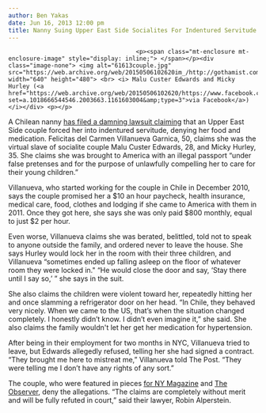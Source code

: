 ```yaml
---
author: Ben Yakas
date: Jun 16, 2013 12:00 pm
title: Nanny Suing Upper East Side Socialites For Indentured Servitude
---
```


	
										<p><span class="mt-enclosure mt-enclosure-image" style="display: inline;"> </span></p><div class="image-none"> <img alt="61613couple.jpg" src="https://web.archive.org/web/20150506102620im_/http://gothamist.com/attachments/byakas/61613couple.jpg" width="640" height="480"> <br> <i> Malu Custer Edwards and Micky Hurley (<a href="https://web.archive.org/web/20150506102620/https://www.facebook.com/media/set/?set=a.1018666544546.2003663.1161603004&amp;type=3">via Facebook</a>)</i></div> <p></p>

<p>A Chilean nanny <a href="https://web.archive.org/web/20150506102620/http://www.nypost.com/p/news/local/manhattan/socialite_couple_made_me_slave_zP21fJiL1drybmo4cfHqRK">has filed a damning lawsuit claiming</a> that an Upper East Side couple forced her into indentured servitude, denying her food and medication. Felicitas del Carmen Villanueva Garnica, 50, claims she was the virtual slave of socialite couple Malu Custer Edwards, 28, and Micky Hurley, 35. She claims she was brought to America with an illegal passport &#x201C;under false pretenses and for the purpose of unlawfully compelling her to care for their young children.&#x201D;</p>

<p>Villanueva, who started working for the couple in Chile in December 2010, says the couple promised her a $10 an hour paycheck, health insurance, medical care, food, clothes and lodging if she came to America with them in 2011. Once they got here, she says she was only paid $800 monthly, equal to just $2 per hour.</p>

<p>Even worse, Villanueva claims she was berated, belittled, told not to speak to anyone outside the family, and ordered never to leave the house. She says Hurley would lock her in the room with their three children, and Villanueva &#x201C;sometimes ended up falling asleep on the floor of whatever room they were locked in.&quot; &#x201C;He would close the door and say, &#x2018;Stay there until I say so,&#x2019; &#x201D; she says in the suit.</p>

<p>She also claims the children were violent toward her, repeatedly hitting her and once slamming a refrigerator door on her head. &#x201C;In Chile, they behaved very nicely. When we came to the US, that&#x2019;s when the situation changed completely. I honestly didn&#x2019;t know. I didn&#x2019;t even imagine it,&#x201D; she said. She also claims the family wouldn&apos;t let her get her medication for hypertension.</p>

<p>After being in their employment for two months in NYC, Villanueva tried to leave, but Edwards allegedly refused, telling her she had signed a contract. &#x201C;They brought me here to mistreat me,&#x201D; Villanueva told The Post. &#x201C;They were telling me I don&#x2019;t have any rights of any sort.&#x201D;</p>

<p>The couple, who were featured in pieces <a href="https://web.archive.org/web/20150506102620/http://nymag.com/travel/2012/winter/st-lucia/">for NY Magazine</a> and <a href="https://web.archive.org/web/20150506102620/http://observer.com/2013/04/color-me-bad-micky-and-malu-hurleys-exuberant-interior-design/?show=all">The Observer</a>, deny the allegations. &#x201C;The claims are completely without merit and will be fully refuted in court,&#x201D; said their lawyer, Robin Alperstein.</p>					
										
									
				